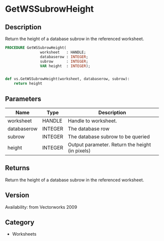 # GetWSSubrowHeight

## Description
Return the height of a database subrow in the referenced worksheet.

```pascal
PROCEDURE GetWSSubrowHeight(
				worksheet   : HANDLE;
				databaserow : INTEGER;
				subrow      : INTEGER;
				VAR height  : INTEGER);
```

```python

def vs.GetWSSubrowHeight(worksheet, databaserow, subrow):
    return height
```

## Parameters
|Name|Type|Description|
|---|---|---|
|worksheet|HANDLE|Handle to worksheet.|
|databaserow|INTEGER|The database row|
|subrow|INTEGER|The database subrow to be queried|
|height|INTEGER|Output parameter. Return the height (in pixels)|

## Returns
Return the height of a database subrow in the referenced worksheet.

## Version
Availability: from Vectorworks 2009
## Category
* Worksheets

